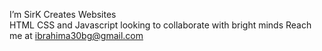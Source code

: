  I’m SirK
 Creates Websites  
 HTML CSS and Javascript 
 looking to collaborate with bright minds
 Reach me at ibrahima30bg@gmail.com 

<!---
SirKunle/SirKunle is a ✨ special ✨ repository because its `README.md` (this file) appears on your GitHub profile.
You can click the Preview link to take a look at your changes.
--->
